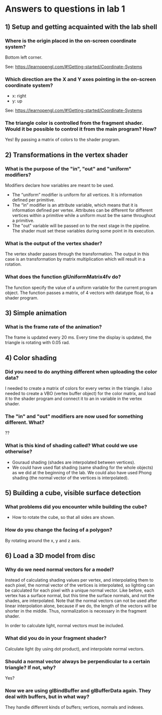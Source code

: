 # Answers to questions in lab 1

## 1) Setup and getting acquainted with the lab shell

### Where is the origin placed in the on-screen coordinate system?

Bottom left corner.

See: https://learnopengl.com/#!Getting-started/Coordinate-Systems

### Which direction are the X and Y axes pointing in the on-screen coordinate system?

- x: right
- y: up

See: https://learnopengl.com/#!Getting-started/Coordinate-Systems


### The triangle color is controlled from the fragment shader. Would it be possible to control it from the main program? How?
Yes! By passing a matrix of colors to the shader program.

## 2) Transformations in the vertex shader

### What is the purpose of the "in", "out" and "uniform" modifiers?
Modifiers declare how variables are meant to be used.

- The “uniform” modifier is uniform for all vertices. It is information defined per primitive.
- The “in” modifier is an attribute variable, which means that it is information defined per vertex.
Attributes can be different for different vertices within a primitive while a uniform must be the same throughout a primitive.
- The "out" variable will be passed on to the next stage in the pipeline.
The shader must set these variables during some point in its execution.

### What is the output of the vertex shader?
The vertex shader passes through the transformation.
The output in this case is an transformation by matrix multiplication which will result in a rotation.

### What does the function glUniformMatrix4fv do?
The function specify the value of a uniform variable for the current program object.
The function passes a matrix, of 4 vectors with datatype float, to a shader program.


## 3) Simple animation

###  What is the frame rate of the animation?
The frame is updated every 20 ms.
Every time the display is updated, the triangle is rotating with 0.05 rad.

## 4) Color shading

### Did you need to do anything different when uploading the color data?
I needed to create a matrix of colors for every vertex in the triangle.
I also needed to create a VBO (vertex buffer object) for the color matrix, and load it to the shader program and connect it to an in variable in the vertex shader.

### The "in" and "out" modifiers are now used for something different. What?
??

### What is this kind of shading called? What could we use otherwise?
- Gouraud shading (shades are interpolated between vertices).
- We could have used flat shading (same shading for the whole objects) as we did at the beginning of the lab.
We could also have used Phong shading (the normal vector of the vertices is interpolated).

## 5) Building a cube, visible surface detection

### What problems did you encounter while building the cube?
- How to rotate the cube, so that all sides are shown.

### How do you change the facing of a polygon?
By rotating around the x, y and z axis.


## 6) Load a 3D model from disc

### Why do we need normal vectors for a model?
Instead of calculating shading values per vertex, and interpolating them to each pixel,
the normal vector of the vertices is interpolated,
so lighting can be calculated for each pixel with a unique normal vector.
Like before, each vertex has a surface normal,
but this time the surface normals, and not the shades, are interpolated.
Note that the normal vectors can not be used after linear interpolation alone, because if we do,
the length of the vectors will be shorter in the middle.
Thus, normalization is necessary in the fragment shader.

In order to calculate light, normal vectors must be included.

### What did you do in your fragment shader?
Calculate light (by using dot product), and interpolate normal vectors.

### Should a normal vector always be perpendicular to a certain triangle? If not, why?
Yes?

### Now we are using glBindBuffer and glBufferData again. They deal with buffers, but in what way?
They handle different kinds of buffers; vertices, normals and indexes. 